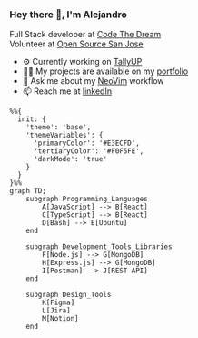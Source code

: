### Hey there 👋, I'm Alejandro

Full Stack developer at [Code The Dream](https://codethedream.org) <br>
Volunteer at [Open Source San Jose](https://opensourcesanjose.org/)

- ⚙️ Currently working on [TallyUP](https://github.com/codeforsanjose/TallyUp/tree/main) 
- 👨‍💻 My projects are available on my [portfolio](https://alejandropatino.io)
- 💬 Ask me about my [NeoVim](https://github.com/Alejandro-Patino-Camargo/nvim-config) workflow
- 📫 Reach me at [linkedIn](https://www.linkedin.com/in/alejandropatinoc/)

```mermaid
%%{
  init: {
    'theme': 'base',
    'themeVariables': {
      'primaryColor': '#E3ECFD',
      'tertiaryColor': '#F0F5FE',
      'darkMode': 'true'
    }
  }
}%%
graph TD;
    subgraph Programming_Languages
        A[JavaScript] --> B[React]
        C[TypeScript] --> B[React]
        D[Bash] --> E[Ubuntu]
    end

    subgraph Development_Tools_Libraries
        F[Node.js] --> G[MongoDB]
        H[Express.js] --> G[MongoDB]
        I[Postman] --> J[REST API]
    end
    
    subgraph Design_Tools
        K[Figma] 
        L[Jira]
        M[Notion]
    end
```
